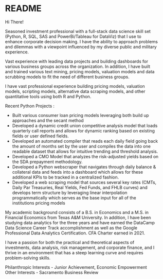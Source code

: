 # README
Hi There!  

Seasoned investment professional with a full-stack data science skill set (Python, R, SQL, SAS and PowerBi/Tableau for DataViz) that I use to enhance corporate decision making. I have the ability to approach problems and dilemmas with a viewpoint influenced by my diverse public and military experience.

Vast experience with leading data projects and building dashboards for various business groups across the organization. In addition, I have built and trained various text mining, pricing models, valuation models and data scrubbing models to fit the need of different business groups.

I have vast professional experience building pricing models, valuation models, scripting models, alternative data scraping models, and other quantitative tools using both R and Python.

Recent Python Projects :
- Built various consumer loan pricing models leveraging both build up approaches and the secant method
- Developed a dynamic credit union competitive analysis model that loads quarterly call reports and allows for dynamic ranking based on existing fields or user defined fields.
- Developed an automated compiler that reads each daily field going back the amount of months set by the user and compiles the data into one readable dataset that allows for intuitive trending and threshold analysis.
- Developed a CMO Model that analyzes the risk-adjusted yields based on the SDA prepayment methodology.
- Developed a Python webscraper that navigates through daily balance & collateral data and feeds into a dashboard which allows for these additional KPIs to be tracked in a centralized fashion.
- Developed a web scraping model that sources several key rates (CMTs, Daily Par Treasuries, Real Yields, Fed Funds, and FHLB curves) and develops term structure by leveraging linear interpolation programmatically which serves as the base input for all of the institutions pricing models

My academic background consists of a B.S. in Economics and a M.S. in Financial Economics from Texas A&M University. In addition, I have been studying data analytics for the three years and have earned the DataCamp Data Science Career Track accomplishment as well as the Google Professional Data Analytics Certification. CFA Charter earned in 2021.

I have a passion for both the practical and theoretical aspects of investments, data analysis, risk management, and corporate finance, and I thrive in an environment that has a steep learning curve and requires problem-solving skills.

Philanthropic Interests - Junior Achievement, Economic Empowerment
Other Interests - Sacramento Business Review
